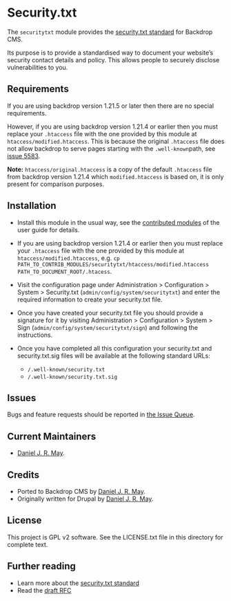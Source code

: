 Security.txt
============

The `securitytxt` module provides the [security.txt
standard](https://securitytxt.org/) for Backdrop CMS.

Its purpose is to provide a standardised way to document your
website’s security contact details and policy. This allows people to
securely disclose vulnerabilities to you.

Requirements
------------

If you are using backdrop version 1.21.5 or later then there are no
special requirements.

However, if you are using backdrop version 1.21.4 or earlier then
you must replace your `.htaccess` file with the one provided by this
module at `htaccess/modified.htaccess`. This is because the original
`.htaccess` file does not allow backdrop to serve pages starting with
the `.well-known`path, see [issue
5583](https://github.com/backdrop/backdrop-issues/issues/5583#issue-1200228154).

**Note:** `htaccess/original.htaccess` is a copy of the default
`.htaccess` file from backdrop version 1.21.4 which
`modified.htaccess` is based on, it is only present for comparison
purposes.

Installation
------------

- Install this module in the usual way, see the [contributed
  modules](https://docs.backdropcms.org/documentation/contributed-modules)
  of the user guide for details.

- If you are using backdrop version 1.21.4 or earlier then you must
  replace your `.htaccess` file with the one provided by this module
  at `htaccess/modified.htaccess`, e.g. `cp
  PATH_TO_CONTRIB_MODULES/securitytxt/htaccess/modified.htaccess
  PATH_TO_DOCUMENT_ROOT/.htacess`.
  
- Visit the configuration page under Administration > Configuration > System >
  Security.txt (`admin/config/system/securitytxt`) and enter the
  required information to create your security.txt file.

- Once you have created your security.txt file you should provide a
  signature for it by visiting Administration > Configuration > System >
  Sign (`admin/config/system/securitytxt/sign`) and following the
  instructions.
  
- Once you have completed all this configuration your security.txt
  and security.txt.sig files will be available at the following standard URLs:
  - `/.well-known/security.txt`
  - `/.well-known/security.txt.sig`

Issues
------

Bugs and feature requests should be reported in [the Issue
Queue](https://github.com/backdrop-contrib/securitytxt/issues).

Current Maintainers
-------------------

- [Daniel J. R. May](https://github.com/danieljrmay).

Credits
-------

- Ported to Backdrop CMS by [Daniel J. R. May](https://github.com/danieljrmay).
- Originally written for Drupal by [Daniel J. R. May](https://github.com/danieljrmay).

License
-------

This project is GPL v2 software. See the LICENSE.txt file in this
directory for complete text.

Further reading
---------------

- Learn more about the [security.txt standard](https://securitytxt.org/)
- Read the [draft RFC](https://tools.ietf.org/html/draft-foudil-securitytxt-02)
